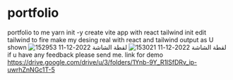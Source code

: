 # portfolio
portfolio to me 
  yarn init -y
  create vite app with react
  tailwind init
  edit tailwind to fire
  make my desing real with react and tailwind
  output as U shown 
  ![لقطة الشاشة 2022-12-11 152953](https://user-images.githubusercontent.com/90216431/206906541-8b3b680a-4605-42b8-b0ee-c7c33af3f03c.png)
![لقطة الشاشة 2022-12-11 153021](https://user-images.githubusercontent.com/90216431/206906543-5f424bef-d6f3-4e68-a875-3d9af6ce39d4.png)
if u have any feedback please send me.
link for demo 
https://drive.google.com/drive/u/3/folders/1Ynb-9Y_R1lSfDRv_ip-uwrhZnNGc1T-5
